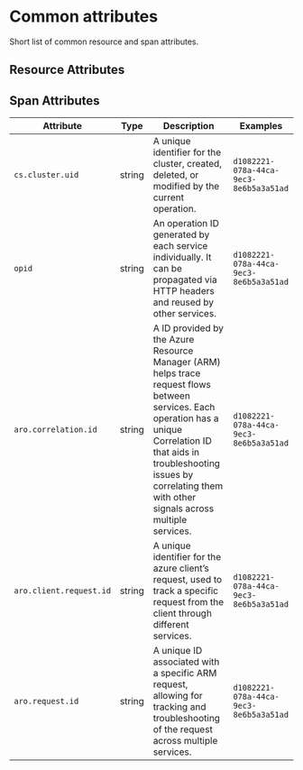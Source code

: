 # Common attributes

Short list of common resource and span attributes.

## Resource Attributes

## Span Attributes

| Attribute               | Type   | Description                                                                                | Examples                               |
|-------------------------|--------|--------------------------------------------------------------------------------------------|----------------------------------------|
| `cs.cluster.uid`        | string | A unique identifier for the cluster, created, deleted, or modified by the current operation. | `d1082221-078a-44ca-9ec3-8e6b5a3a51ad` |
| `opid`                  | string | An operation ID generated by each service individually. It can be propagated via HTTP headers and reused by other services. | `d1082221-078a-44ca-9ec3-8e6b5a3a51ad` |
| `aro.correlation.id`    | string | A ID provided by the Azure Resource Manager (ARM) helps trace request flows between services. Each operation has a unique Correlation ID that aids in troubleshooting issues by correlating them with other signals across multiple services.  | `d1082221-078a-44ca-9ec3-8e6b5a3a51ad` |
| `aro.client.request.id` | string | A unique identifier for the azure client’s request, used to track a specific request from the client through different services. | `d1082221-078a-44ca-9ec3-8e6b5a3a51ad` |
| `aro.request.id`        | string | A unique ID associated with a specific ARM request, allowing for tracking and troubleshooting of the request across multiple services. | `d1082221-078a-44ca-9ec3-8e6b5a3a51ad` |

